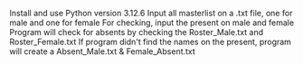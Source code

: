 Install and use Python version 3.12.6
Input all masterlist on a .txt file, one for male and one for female
For checking, input the present on male and female
Program will check for absents by checking the Roster_Male.txt and Roster_Female.txt
If program didn't find the names on the present, program will create a Absent_Male.txt & Female_Absent.txt
